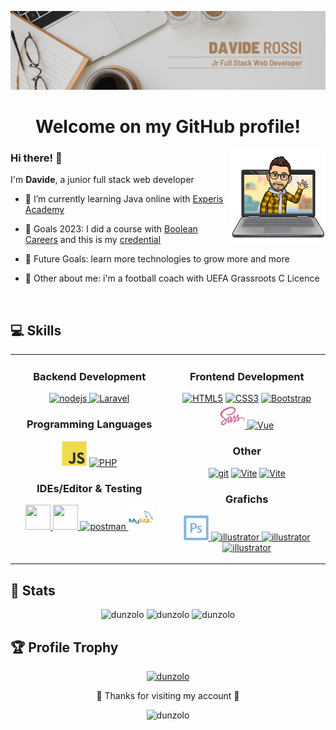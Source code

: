 <p align="center">
	<img src="pics/header.png">
</p>
<h1 align="center">Welcome on my GitHub profile!</h1>
<img align='right' src="pics/laptop_wave.png" width="30%" max-width="100%">
<h3>Hi there! 👋</h3> 
<p>I'm <strong>Davide</strong>, a junior full stack web developer</p>

<!-- - 🌱 I’m currently working on web development technologies -->

- 🌱 I’m currently learning Java online with [Experis Academy](https://www.experisacademy.it/)

- 🎯 Goals 2023: I did a course with [Boolean Careers](https://boolean.careers/) and this is my [credential](https://www.credential.net/8ad6f264-1529-47f0-941b-cca2c4099af5#gs.wg8vw8)

- 🔭 Future Goals: learn more technologies to grow more and more

- 📖 Other about me: i'm a football coach with UEFA Grassroots C Licence

<br />

## 💻 Skills 
<table align="center"><tr><td valign="top" width="350">
<h3 align="center">Backend Development</h3>
<p align="center"> 
<a href="https://nodejs.org" > <img src="https://www.vectorlogo.zone/logos/nodejs/nodejs-icon.svg" alt="nodejs" width="40" height="40"/> </a>
<a href="https://laravel.com/" target="_blank" rel="noreferrer"><img src="https://raw.githubusercontent.com/danielcranney/readme-generator/main/public/icons/skills/laravel-colored.svg" width="40" height="40" alt="Laravel" /></a>

<h3 align="center">Programming Languages</h3>
<p align="center">
<a href="https://developer.mozilla.org/en-US/docs/Web/JavaScript" > <img src="https://raw.githubusercontent.com/devicons/devicon/master/icons/javascript/javascript-original.svg" alt="javascript" width="40" height="40"/></a>
<a href="https://www.php.net/" target="_blank" rel="noreferrer"><img src="https://raw.githubusercontent.com/danielcranney/readme-generator/main/public/icons/skills/php-colored.svg" width="40" height="40" alt="PHP" /></a>
</p>

<h3 align="center">IDEs/Editor & Testing</h3>
<p align="center"> 
<a href="https://code.visualstudio.com/" > <img src="https://www.vectorlogo.zone/logos/atom_io/atom_io-icon.svg" width="40" height="40"/> </a> 
<a href="https://code.visualstudio.com/" > <img src="https://i.ibb.co/vBw3R3Q/Visual-Studio-Code.png" width="40" height="40"/> </a> 
<a href="https://postman.com" > <img src="https://www.vectorlogo.zone/logos/getpostman/getpostman-icon.svg" alt="postman" width="40" height="40"/> </a> 
<a href="https://www.mysql.com/" target="_blank" rel="noreferrer"> <img src="https://raw.githubusercontent.com/devicons/devicon/master/icons/mysql/mysql-original-wordmark.svg" alt="mysql" width="40" height="40"/> </a></p>
  
</td><td valign="top" width="350">
<h3 align="center">Frontend Development</h3>
<p align="center"> 
<a href="https://developer.mozilla.org/en-US/docs/Glossary/HTML5" target="_blank" rel="noreferrer"><img src="https://raw.githubusercontent.com/danielcranney/readme-generator/main/public/icons/skills/html5-colored.svg" width="40" height="40" alt="HTML5" /></a>
<a href="https://www.w3.org/TR/CSS/#css" target="_blank" rel="noreferrer"><img src="https://raw.githubusercontent.com/danielcranney/readme-generator/main/public/icons/skills/css3-colored.svg" width="40" height="40" alt="CSS3" /></a>
<a href="https://getbootstrap.com/" target="_blank" rel="noreferrer"><img src="https://raw.githubusercontent.com/danielcranney/readme-generator/main/public/icons/skills/bootstrap-colored.svg" width="40" height="40" alt="Bootstrap" /></a>
<a href="https://sass-lang.com" > <img src="https://raw.githubusercontent.com/devicons/devicon/master/icons/sass/sass-original.svg" alt="sass" width="40" height="40"/> </a>
<a href="https://vuejs.org/" target="_blank" rel="noreferrer"><img src="https://raw.githubusercontent.com/danielcranney/readme-generator/main/public/icons/skills/vuejs-colored.svg" width="40" height="40" alt="Vue" /></a>
  
<h3 align="center">Other</h3>
<p align="center"> 
<a href="https://git-scm.com/" > <img src="https://www.vectorlogo.zone/logos/git-scm/git-scm-icon.svg" alt="git" width="40" height="40"/></a>
<a href="https://vitejs.dev/" target="_blank" rel="noreferrer"><img src="https://raw.githubusercontent.com/danielcranney/readme-generator/main/public/icons/skills/vite-colored.svg" width="40" height="40" alt="Vite" /></a>
<a href="https://www.phpmyadmin.net/" target="_blank" rel="noreferrer"><img src="https://www.vectorlogo.zone/logos/phpmyadmin/phpmyadmin-ar21.svg" width="40" height="40" alt="Vite" /></a>
</p>

<h3 align="center">Grafichs</h3>
<p align="center">
<a href="https://www.photoshop.com/en" target="_blank" rel="noreferrer"> <img src="https://raw.githubusercontent.com/devicons/devicon/master/icons/photoshop/photoshop-line.svg" alt="photoshop" width="40" height="40"/> </a>
<a href="https://www.adobe.com/in/products/illustrator.html" target="_blank" rel="noreferrer"> <img src="https://www.vectorlogo.zone/logos/adobe_illustrator/adobe_illustrator-icon.svg" alt="illustrator" width="40" height="40"/> </a>
<a href="https://www.canva.com/" target="_blank" rel="noreferrer"> <img src="https://www.vectorlogo.zone/logos/canva/canva-icon.svg" alt="illustrator" width="40" height="40"/> </a>
<a href="https://www.gimp.org/" target="_blank" rel="noreferrer"> <img src="https://www.vectorlogo.zone/logos/gimp/gimp-icon.svg" alt="illustrator" width="40" height="40"/> </a>
</p>
 
</td></tr></table>

## 📝 Stats
<p align="center">
    <img src="https://github-readme-stats.vercel.app/api/top-langs?username=dunzolo&show_icons=true&locale=en&layout=compact" width="225" alt="dunzolo" />
    <img src="https://github-readme-stats.vercel.app/api?username=dunzolo&show_icons=true&locale=en" width="296" alt="dunzolo" />
    <img src="https://github-readme-streak-stats.herokuapp.com/?user=dunzolo&" width="315" alt="dunzolo"/>
</p>

## 🏆 Profile Trophy
<p align="center"> <a href="https://github.com/ryo-ma/github-profile-trophy"><img src="https://github-profile-trophy.vercel.app/?username=dunzolo&theme=juicyfresh&no-bg=true&no-frame=true" alt="dunzolo" /></a> </p>

<p align="center"> 🙏 Thanks for visiting my account 🙏</p>
<p align="center"> <img src="https://komarev.com/ghpvc/?username=dunzolo&label=Profile%20views&color=0e75b6&style=flat" alt="dunzolo" /></p>
